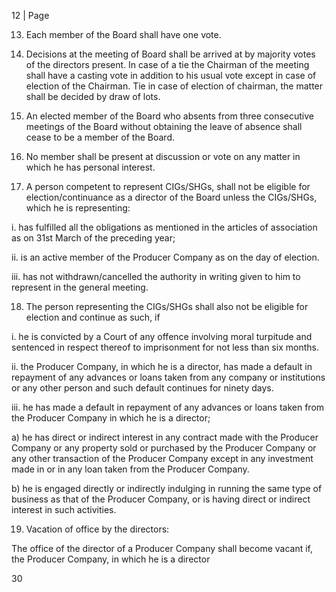 12 | Page

13. Each member of the Board shall have one vote.

14. Decisions at the meeting of Board shall be arrived at by majority votes of the directors present. In case of a tie the Chairman of the meeting shall have a casting vote in addition to his usual vote except in case of election of the Chairman. Tie in case of election of chairman, the matter shall be decided by draw of lots.

15. An elected member of the Board who absents from three consecutive meetings of the Board without obtaining the leave of absence shall cease to be a member of the Board.

16. No member shall be present at discussion or vote on any matter in which he has personal interest.

17. A person competent to represent CIGs/SHGs, shall not be eligible for election/continuance as a director of the Board unless the CIGs/SHGs, which he is representing:

i. has fulfilled all the obligations as mentioned in the articles of association as on 31st March of the preceding year;

ii. is an active member of the Producer Company as on the day of election.

iii. has not withdrawn/cancelled the authority in writing given to him to represent in the general meeting.

18. The person representing the CIGs/SHGs shall also not be eligible for election and continue as such, if



i. he is convicted by a Court of any offence involving moral turpitude and sentenced in respect thereof to imprisonment for not less than six months.

ii. the Producer Company, in which he is a director, has made a default in repayment of any advances or loans taken from any company or institutions or any other person and such default continues for ninety days.

iii. he has made a default in repayment of any advances or loans taken from the Producer Company in which he is a director;

a) he has direct or indirect interest in any contract made with the Producer Company or any property sold or purchased by the Producer Company or any other transaction of the Producer Company except in any investment made in or in any loan taken from the Producer Company.

b) he is engaged directly or indirectly indulging in running the same type of business as that of the Producer Company, or is having direct or indirect interest in such activities.

19. Vacation of office by the directors:

The office of the director of a Producer Company shall become vacant if, the Producer Company, in which he is a director

30